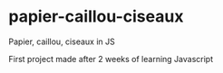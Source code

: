 # papier-caillou-ciseaux
Papier, caillou, ciseaux in JS

First project made after 2 weeks of learning Javascript

